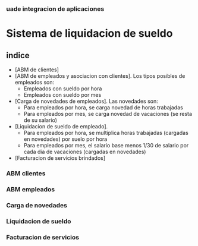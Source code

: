 ### uade integracion de aplicaciones
# Sistema de liquidacion de sueldo

## indice
* [ABM de clientes]
* [ABM de empleados y asociacion con clientes]. Los tipos posibles de empleados son:
	* Empleados con sueldo por hora
	* Empleados con sueldo por mes
* [Carga de novedades de empleados]. Las novedades son:
	* Para empleados por hora, se carga novedad de horas trabajadas
	* Para empleados por mes, se carga novedad de vacaciones (se resta de su salario)
* [Liquidacion de sueldo de empleado].
	* Para empleados por hora, se multiplica horas trabajadas (cargadas en novedades) por suelo por hora
	* Para empleados por mes, el salario base menos 1/30 de salario por cada dia de vacaciones (cargadas en novedades) 
* [Facturacion de servicios brindados]


<a name="ABM clientes"></a>
### ABM clientes

<a name="ABM empleados"></a>
### ABM empleados

<a name="Carga de novedades"></a>
### Carga de novedades

<a name="Liquidacion de sueldo"></a>
### Liquidacion de sueldo

<a name="Facturacion de servicios"></a>
### Facturacion de servicios
